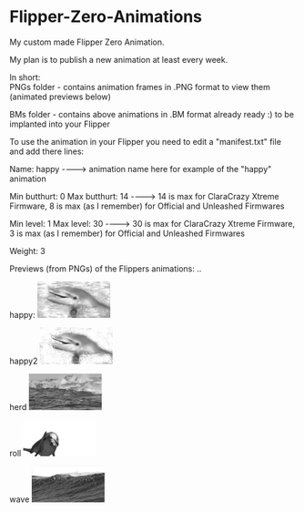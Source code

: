 # Flipper-Zero-Animations
My custom made Flipper Zero Animation.

My plan is to publish a new animation at least every week.

In short:  
PNGs folder - contains animation frames in .PNG format to view them (animated previews below)

BMs folder - contains above animations in .BM format already ready :) to be implanted into your Flipper

To use the animation in your Flipper you need to edit a "manifest.txt" file and add there lines:

Name: happy            ----> animation name here for example of the "happy" animation 

Min butthurt: 0
Max butthurt: 14       ----> 14 is max for ClaraCrazy Xtreme Firmware, 8 is max (as I remember) for Official and Unleashed Firmwares

Min level: 1
Max level: 30          ----> 30 is max for ClaraCrazy Xtreme Firmware, 3 is max (as I remember) for Official and Unleashed Firmwares

Weight: 3


Previews (from PNGs) of the Flippers animations:
..

happy:
<img src="https://github.com/bip3r/Flipper-Zero-Animations/blob/d90af7b7e9f4aee7af3605736b759aaab75ec0ea/happy.gif">

happy2
<img src="https://github.com/bip3r/Flipper-Zero-Animations/blob/d90af7b7e9f4aee7af3605736b759aaab75ec0ea/happy2.gif">

herd
<img src="https://github.com/bip3r/Flipper-Zero-Animations/blob/904bcce6525d7a5da7f93dd3ca16dd142eec24c0/herd.gif">

roll
<img src="https://github.com/bip3r/Flipper-Zero-Animations/blob/d90af7b7e9f4aee7af3605736b759aaab75ec0ea/roll.gif">

wave
<img src="https://github.com/bip3r/Flipper-Zero-Animations/blob/d90af7b7e9f4aee7af3605736b759aaab75ec0ea/wave.gif">
